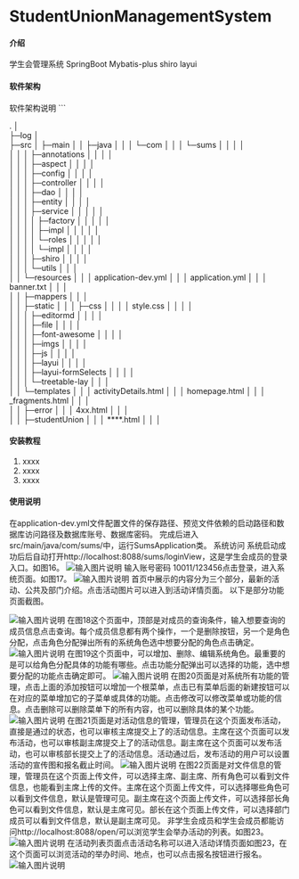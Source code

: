 # StudentUnionManagementSystem

#### 介绍
学生会管理系统
SpringBoot
Mybatis-plus
shiro
layui

#### 软件架构
软件架构说明
\```

.
│          
├─log
│      
├─src
│  ├─main
│  │  ├─java
│  │  │  └─com
│  │  │      └─sums
│  │  │          │  
│  │  │          ├─annotations
│  │  │          │      
│  │  │          ├─aspect
│  │  │          │      
│  │  │          ├─config
│  │  │          │      
│  │  │          ├─controller
│  │  │          │      
│  │  │          ├─dao
│  │  │          │      
│  │  │          ├─entity
│  │  │          │      
│  │  │          ├─service
│  │  │          │  │  
│  │  │          │  ├─factory
│  │  │          │  │      
│  │  │          │  ├─impl
│  │  │          │  │      
│  │  │          │  └─roles
│  │  │          │      │  
│  │  │          │      └─impl
│  │  │          │              
│  │  │          ├─shiro
│  │  │          │      
│  │  │          └─utils
│  │  │                  
│  │  └─resources
│  │      │  application-dev.yml
│  │      │  application.yml
│  │      │  banner.txt
│  │      │  
│  │      ├─mappers
│  │      │      
│  │      ├─static
│  │      │  ├─css
│  │      │  │      style.css
│  │      │  │      
│  │      │  ├─editormd
│  │      │  │       
│  │      │  ├─file
│  │      │  │      
│  │      │  ├─font-awesome
│  │      │  │          
│  │      │  ├─imgs
│  │      │  │      
│  │      │  ├─js
│  │      │  │      
│  │      │  ├─layui
│  │      │  │          
│  │      │  ├─layui-formSelects
│  │      │  │      
│  │      │  └─treetable-lay
│  │      │          
│  │      └─templates
│  │          │  activityDetails.html
│  │          │  homepage.html
│  │          │  _fragments.html
│  │          │  
│  │          ├─error
│  │          │      4xx.html
│  │          │      
│  │          ├─studentUnion
│  │          │      ****.html
│  │          │      



#### 安装教程

1.  xxxx
2.  xxxx
3.  xxxx

#### 使用说明

在application-dev.yml文件配置文件的保存路径、预览文件依赖的启动路径和数据库访问路径及数据库账号、数据库密码。
完成后进入src/main/java/com/sums/中，运行SumsApplication类。
系统访问
系统启动成功后后自动打开http://localhost:8088/sums/loginView，这是学生会成员的登录入口。如图16。
![输入图片说明](https://images.gitee.com/uploads/images/2022/0611/215318_45504b29_9173820.png "图片1.png")
输入账号密码 10011/123456点击登录，进入系统页面。如图17。
![输入图片说明](https://images.gitee.com/uploads/images/2022/0611/215356_7f6571b8_9173820.png "图片2.png")
首页中展示的内容分为三个部分，最新的活动、公共及部门介绍。点击活动图片可以进入到活动详情页面。
以下是部分功能页面截图。

![输入图片说明](https://images.gitee.com/uploads/images/2022/0611/215610_04479a0c_9173820.png "图片3.png")
在图18这个页面中，顶部是对成员的查询条件，输入想要查询的成员信息点击查询。每个成员信息都有两个操作，一个是删除按钮，另一个是角色分配，点击角色分配弹出所有的系统角色选中想要分配的角色点击确定。
![输入图片说明](https://images.gitee.com/uploads/images/2022/0611/215623_15ee2456_9173820.png "图片4.png")
在图19这个页面中，可以增加、删除、编辑系统角色。最重要的是可以给角色分配具体的功能有哪些。点击功能分配弹出可以选择的功能，选中想要分配的功能点击确定即可。
![输入图片说明](https://images.gitee.com/uploads/images/2022/0611/215634_7b6cee8b_9173820.png "图片5.png")
在图20页面是对系统所有功能的管理，点击上面的添加按钮可以增加一个根菜单，点击已有菜单后面的新建按钮可以在对应的菜单增加它的子菜单或具体的功能。点击修改可以修改菜单或功能的信息。点击删除可以删除菜单下的所有内容，也可以删除具体的某个功能。
![输入图片说明](https://images.gitee.com/uploads/images/2022/0611/215646_5445f4de_9173820.png "图片6.png")
在图21页面是对活动信息的管理，管理员在这个页面发布活动，直接是通过的状态，也可以审核主席提交上了的活动信息。主席在这个页面可以发布活动，也可以审核副主席提交上了的活动信息。副主席在这个页面可以发布活动，也可以审核部长提交上了的活动信息。活动通过后，发布活动的用户可以设置活动的宣传图和报名截止时间。
![输入图片说明](https://images.gitee.com/uploads/images/2022/0611/215659_36f7e5d4_9173820.png "图片7.png")
在图22页面是对文件信息的管理，管理员在这个页面上传文件，可以选择主席、副主席、所有角色可以看到文件信息，也能看到主席上传的文件。主席在这个页面上传文件，可以选择哪些角色可以看到文件信息，默认是管理可见。副主席在这个页面上传文件，可以选择部长角色可以看到文件信息，默认是主席可见。部长在这个页面上传文件，可以选择部门成员可以看到文件信息，默认是副主席可见。
非学生会成员和学生会成员都能访问http://localhost:8088/open/可以浏览学生会举办活动的列表。如图23。
![输入图片说明](https://images.gitee.com/uploads/images/2022/0611/215719_5ced4558_9173820.png "图片8.png")
在活动列表页面点击活动名称可以进入活动详情页面如图23，在这个页面可以浏览活动的举办时间、地点，也可以点击报名按钮进行报名。
![输入图片说明](https://images.gitee.com/uploads/images/2022/0611/215730_a1e8d3ba_9173820.png "图片9.png")


